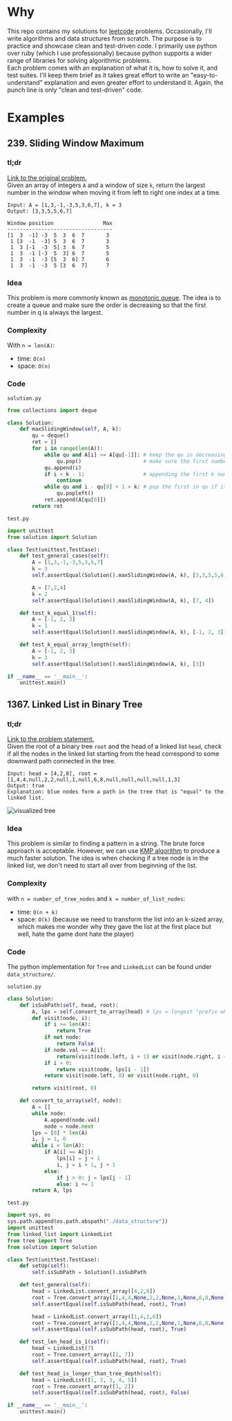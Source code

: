 # Why

This repo contains my solutions for [leetcode](http://leetcode.com/) problems. Occasionally, I'll write algorithms and data structures from scratch. The purpose is to practice and showcase clean and test-driven code. I primarily use python over ruby (which I use professionally) because python supports a wider range of libraries for solving algorithmic problems.  
Each problem comes with an explanation of what it is, how to solve it, and test suites. I'll keep them brief as it takes great effort to write an "easy-to-understand" explanation and even greater effort to understand it. Again, the punch line is only "clean and test-driven" code.

# Examples

## 239. Sliding Window Maximum


### tl;dr

[Link to the original problem.](https://leetcode.com/problems/sliding-window-maximum/)  
Given an array of integers `A` and a window of size `k`, return the largest number in the window when moving it from left to right one index at a time.
```
Input: A = [1,3,-1,-3,5,3,6,7], k = 3
Output: [3,3,5,5,6,7]

Window position                Max
----------------------------------
[1  3  -1] -3  5  3  6  7       3
 1 [3  -1  -3] 5  3  6  7       3
 1  3 [-1  -3  5] 3  6  7       5
 1  3  -1 [-3  5  3] 6  7       5
 1  3  -1  -3 [5  3  6] 7       6
 1  3  -1  -3  5 [3  6  7]      7
```

### Idea

This problem is more commonly known as [monotonic queue](http://www.algorithmsandme.com/monotonic-queue/). The idea is to create a queue and make sure the order is decreasing so that the first number in q is always the largest.

### Complexity

With `n = len(A)`:
- time: `O(n)`
- space: `O(n)`


### Code

`solution.py`

```python
from collections import deque

class Solution:
    def maxSlidingWindow(self, A, k):
        qu = deque()
        ret = []
        for i in range(len(A)):
            while qu and A[i] >= A[qu[-1]]: # keep the qu in decreasing order
                qu.pop()                    # make sure the first number in qu is the largest
            qu.append(i)
            if i < k - 1:                   # appending the first k numbers to qu
                continue
            while qu and i - qu[0] + 1 > k: # pop the first in qu if it is out of window range
                qu.popleft()
            ret.append(A[qu[0]])
        return ret
```

`test.py`

```python
import unittest
from solution import Solution

class Test(unittest.TestCase):
    def test_general_cases(self):
        A = [1,3,-1,-3,5,3,6,7]
        k = 3
        self.assertEqual(Solution().maxSlidingWindow(A, k), [3,3,5,5,6,7])

        A = [7,2,4]
        k = 2
        self.assertEqual(Solution().maxSlidingWindow(A, k), [7, 4])

    def test_k_equal_1(self):
        A = [-1, 2, 3]
        k = 1
        self.assertEqual(Solution().maxSlidingWindow(A, k), [-1, 2, 3])

    def test_k_equal_array_length(self):
        A = [-1, 2, 3]
        k = 3
        self.assertEqual(Solution().maxSlidingWindow(A, k), [3])

if __name__ == '__main__':
    unittest.main()
```

## 1367. Linked List in Binary Tree


### tl;dr

[Link to the problem statement.](https://leetcode.com/problems/linked-list-in-binary-tree/)  
Given the root of a binary tree `root` and the head of a linked list `head`, check if all the nodes in the linked list starting from the head correspond to some downward path connected in the tree.
```
Input: head = [4,2,8], root = [1,4,4,null,2,2,null,1,null,6,8,null,null,null,null,1,3]
Output: true
Explanation: blue nodes form a path in the tree that is "equal" to the linked list.
```
![visualized tree](https://assets.leetcode.com/uploads/2020/02/12/sample_1_1720.png "image from leetcode.com")
### Idea

This problem is similar to finding a pattern in a string. The brute force approach is acceptable. However, we can use [KMP algorithm](https://en.wikipedia.org/wiki/Knuth%E2%80%93Morris%E2%80%93Pratt_algorithm) to produce a much faster solution. The idea is when checking if a tree node is in the linked list, we don't need to start all over from beginning of the list.


### Complexity

with `n = number_of_tree_nodes` and `k = number_of_list_nodes`:
- time: `O(n + k)`
- space: `O(k)` (because we need to transform the list into an k-sized array, which makes me wonder why they gave the list at the first place but well, hate the game dont hate the player)

### Code

The python implementation for `Tree` and `LinkedList` can be found under `data_structure/`.  

`solution.py`

```python
class Solution:
    def isSubPath(self, head, root):
        A, lps = self.convert_to_array(head) # lps = longest "prefix which is also suffix"
        def visit(node, i):
            if i >= len(A):
                return True
            if not node:
                return False
            if node.val == A[i]:
                return(visit(node.left, i + 1) or visit(node.right, i + 1))
            if i > 0:
                return visit(node, lps[i - 1])
            return visit(node.left, 0) or visit(node.right, 0)

        return visit(root, 0)

    def convert_to_array(self, node):
        A = []
        while node:
            A.append(node.val)
            node = node.next
        lps = [0] * len(A)
        i, j = 1, 0
        while i < len(A):
            if A[i] == A[j]:
                lps[i] = j + 1
                i, j = i + 1, j + 1
            else:
                if j > 0: j = lps[j - 1]
                else: i += 1
        return A, lps
```

`test.py`

```python
import sys, os
sys.path.append(os.path.abspath("./data_structure"))
import unittest
from linked_list import LinkedList
from tree import Tree
from solution import Solution

class Test(unittest.TestCase):
    def setUp(self):
        self.isSubPath = Solution().isSubPath

    def test_general(self):
        head = LinkedList.convert_array([4,2,8])
        root = Tree.convert_array([1,4,4,None,2,2,None,1,None,6,8,None,None,None,None,1,3])
        self.assertEqual(self.isSubPath(head, root), True)

        head = LinkedList.convert_array([1,4,2,6])
        root = Tree.convert_array([1,4,4,None,2,2,None,1,None,6,8,None,None,None,None,1,3])
        self.assertEqual(self.isSubPath(head, root), True)

    def test_len_head_is_1(self):
        head = LinkedList(7)
        root = Tree.convert_array([1, 7])
        self.assertEqual(self.isSubPath(head, root), True)

    def test_head_is_longer_than_tree_depth(self):
        head = LinkedList([1, 2, 3, 4, 5])
        root = Tree.convert_array([1, 2])
        self.assertEqual(self.isSubPath(head, root), False)

if __name__ == '__main__':
    unittest.main()
```
